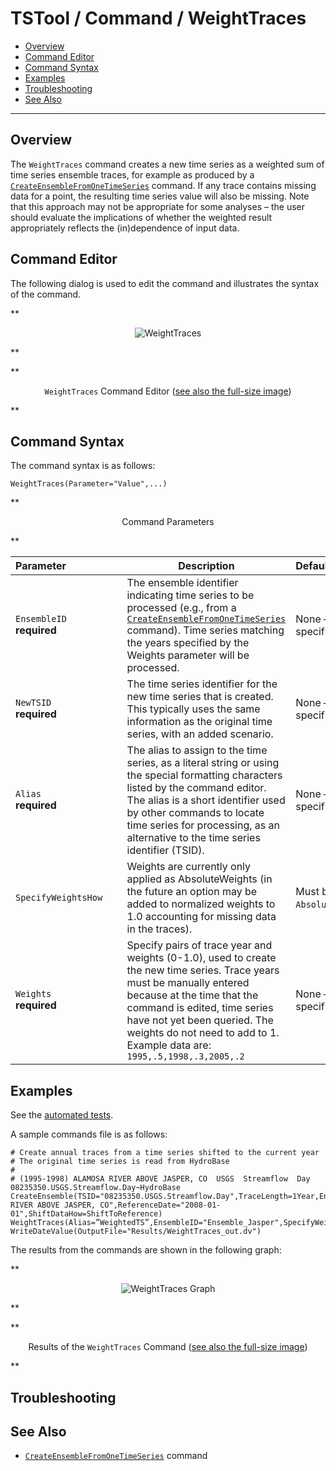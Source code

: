 # TSTool / Command / WeightTraces #

* [Overview](#overview)
* [Command Editor](#command-editor)
* [Command Syntax](#command-syntax)
* [Examples](#examples)
* [Troubleshooting](#troubleshooting)
* [See Also](#see-also)

-------------------------

## Overview ##

The `WeightTraces` command creates a new time series as a weighted sum of time series ensemble traces,
for example as produced by a [`CreateEnsembleFromOneTimeSeries`](../CreateEnsembleFromOneTimeSeries/CreateEnsembleFromOneTimeSeries.md) command.
 If any trace contains missing data for a point, the resulting time series value will also be missing.
Note that this approach may not be appropriate for some analyses – the user
should evaluate the implications of whether the weighted result appropriately reflects the (in)dependence of input data.

## Command Editor ##

The following dialog is used to edit the command and illustrates the syntax of the command.

**<p style="text-align: center;">
![WeightTraces](WeightTraces.png)
</p>**

**<p style="text-align: center;">
`WeightTraces` Command Editor (<a href="../WeightTraces.png">see also the full-size image</a>)
</p>**

## Command Syntax ##

The command syntax is as follows:

```text
WeightTraces(Parameter="Value",...)
```
**<p style="text-align: center;">
Command Parameters
</p>**

|**Parameter**&nbsp;&nbsp;&nbsp;&nbsp;&nbsp;&nbsp;&nbsp;&nbsp;&nbsp;&nbsp;&nbsp;&nbsp;&nbsp;&nbsp;&nbsp;&nbsp;&nbsp;&nbsp;&nbsp;|**Description**|**Default**&nbsp;&nbsp;&nbsp;&nbsp;&nbsp;&nbsp;&nbsp;&nbsp;&nbsp;&nbsp;&nbsp;&nbsp;&nbsp;&nbsp;&nbsp;&nbsp;&nbsp;&nbsp;&nbsp;&nbsp;&nbsp;&nbsp;&nbsp;&nbsp;&nbsp;&nbsp;&nbsp;|
|--------------|-----------------|-----------------|
|`EnsembleID`<br>**required**|The ensemble identifier indicating time series to be processed (e.g., from a [`CreateEnsembleFromOneTimeSeries`](../CreateEnsembleFromOneTimeSeries/CreateEnsembleFromOneTimeSeries.md) command).  Time series matching the years specified by the Weights parameter will be processed.|None – must be specified.|
|`NewTSID`<br>**required**|The time series identifier for the new time series that is created.  This typically uses the same information as the original time series, with an added scenario.|None – must be specified.|
|`Alias`<br>**required**|The alias to assign to the time series, as a literal string or using the special formatting characters listed by the command editor.  The alias is a short identifier used by other commands to locate time series for processing, as an alternative to the time series identifier (TSID).|None – must be specified.|
|`SpecifyWeightsHow`|Weights are currently only applied as AbsoluteWeights (in the future an option may be added to normalized weights to 1.0 accounting for missing data in the traces).|Must be `AbsoluteWeights`.|
|`Weights`<br>**required**|Specify pairs of trace year and weights (0-1.0), used to create the new time series.  Trace years must be manually entered because at the time that the command is edited, time series have not yet been queried.  The weights do not need to add to 1.  Example data are:  `1995,.5,1998,.3,2005,.2`|None – must be specified.|

## Examples ##

See the [automated tests](https://github.com/OpenCDSS/cdss-app-tstool-test/tree/master/test/commands/WeightTraces).

A sample commands file is as follows:

```
# Create annual traces from a time series shifted to the current year
# The original time series is read from HydroBase
# 
# (1995-1998) ALAMOSA RIVER ABOVE JASPER, CO  USGS  Streamflow  Day
08235350.USGS.Streamflow.Day~HydroBase
CreateEnsemble(TSID="08235350.USGS.Streamflow.Day",TraceLength=1Year,EnsembleID="Ensemble_Jasper",EnsembleName="ALAMOSA RIVER ABOVE JASPER, CO",ReferenceDate="2008-01-01",ShiftDataHow=ShiftToReference)
WeightTraces(Alias=”WeightedTS”,EnsembleID="Ensemble_Jasper",SpecifyWeightsHow="AbsoluteWeights",Weights="1997,.5,1998,.4,1999,.1",NewTSID="08235350.USGS.Streamflow.Day.weighted")
WriteDateValue(OutputFile="Results/WeightTraces_out.dv")
```
The results from the commands are shown in the following graph:

**<p style="text-align: center;">
![WeightTraces Graph](WeightTraces_Graph.png)
</p>**

**<p style="text-align: center;">
Results of the `WeightTraces` Command (<a href="../WeightTraces_Graph.png">see also the full-size image</a>)
</p>**

## Troubleshooting ##

## See Also ##

* [`CreateEnsembleFromOneTimeSeries`](../CreateEnsembleFromOneTimeSeries/CreateEnsembleFromOneTimeSeries.md) command
